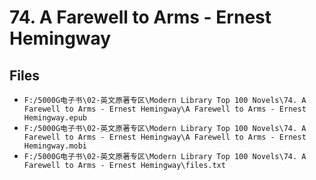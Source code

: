 # 74. A Farewell to Arms - Ernest Hemingway

## Files

- `F:/5000G电子书\02-英文原著专区\Modern Library Top 100 Novels\74. A Farewell to Arms - Ernest Hemingway\A Farewell to Arms - Ernest Hemingway.epub`
- `F:/5000G电子书\02-英文原著专区\Modern Library Top 100 Novels\74. A Farewell to Arms - Ernest Hemingway\A Farewell to Arms - Ernest Hemingway.mobi`
- `F:/5000G电子书\02-英文原著专区\Modern Library Top 100 Novels\74. A Farewell to Arms - Ernest Hemingway\files.txt`
